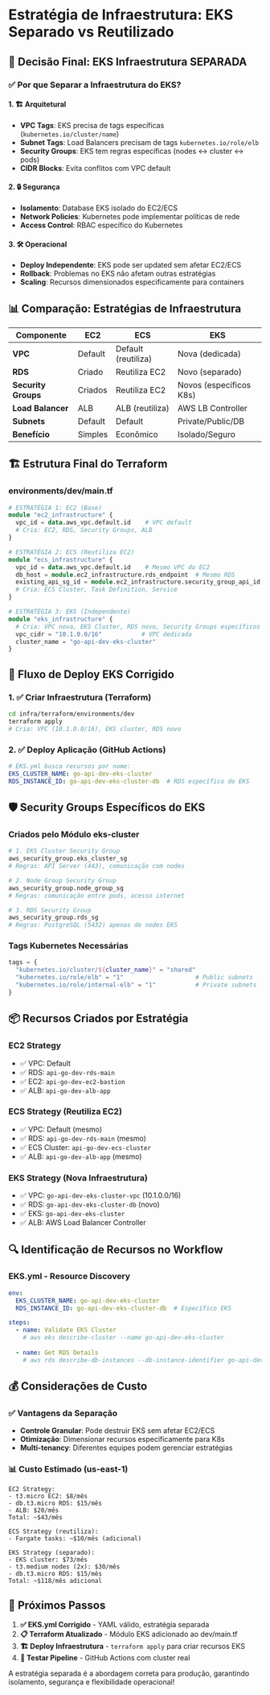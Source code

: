 # Estratégia de Infraestrutura: EKS Separado vs Reutilizado

## 🎯 **Decisão Final: EKS Infraestrutura SEPARADA**

### **✅ Por que Separar a Infraestrutura do EKS?**

#### **1. 🏗️ Arquitetural**
- **VPC Tags**: EKS precisa de tags específicas (`kubernetes.io/cluster/name`)
- **Subnet Tags**: Load Balancers precisam de tags `kubernetes.io/role/elb`
- **Security Groups**: EKS tem regras específicas (nodes ↔ cluster ↔ pods)
- **CIDR Blocks**: Evita conflitos com VPC default

#### **2. 🔒 Segurança**
- **Isolamento**: Database EKS isolado do EC2/ECS
- **Network Policies**: Kubernetes pode implementar políticas de rede
- **Access Control**: RBAC específico do Kubernetes

#### **3. 🛠️ Operacional**
- **Deploy Independente**: EKS pode ser updated sem afetar EC2/ECS
- **Rollback**: Problemas no EKS não afetam outras estratégias
- **Scaling**: Recursos dimensionados especificamente para containers

## 📊 **Comparação: Estratégias de Infraestrutura**

| Componente | EC2 | ECS | EKS |
|------------|-----|-----|-----|
| **VPC** | Default | Default (reutiliza) | Nova (dedicada) |
| **RDS** | Criado | Reutiliza EC2 | Novo (separado) |
| **Security Groups** | Criados | Reutiliza EC2 | Novos (específicos K8s) |
| **Load Balancer** | ALB | ALB (reutiliza) | AWS LB Controller |
| **Subnets** | Default | Default | Private/Public/DB |
| **Benefício** | Simples | Econômico | Isolado/Seguro |

## 🏗️ **Estrutura Final do Terraform**

### **environments/dev/main.tf**
```terraform
# ESTRATÉGIA 1: EC2 (Base)
module "ec2_infrastructure" {
  vpc_id = data.aws_vpc.default.id    # VPC default
  # Cria: EC2, RDS, Security Groups, ALB
}

# ESTRATÉGIA 2: ECS (Reutiliza EC2)  
module "ecs_infrastructure" {
  vpc_id = data.aws_vpc.default.id    # Mesmo VPC do EC2
  db_host = module.ec2_infrastructure.rds_endpoint  # Mesmo RDS
  existing_api_sg_id = module.ec2_infrastructure.security_group_api_id
  # Cria: ECS Cluster, Task Definition, Service
}

# ESTRATÉGIA 3: EKS (Independente)
module "eks_infrastructure" {
  # Cria: VPC nova, EKS Cluster, RDS novo, Security Groups específicos
  vpc_cidr = "10.1.0.0/16"           # VPC dedicada
  cluster_name = "go-api-dev-eks-cluster"
}
```

## 🔄 **Fluxo de Deploy EKS Corrigido**

### **1. ✅ Criar Infraestrutura (Terraform)**
```bash
cd infra/terraform/environments/dev
terraform apply
# Cria: VPC (10.1.0.0/16), EKS cluster, RDS novo
```

### **2. ✅ Deploy Aplicação (GitHub Actions)**
```yaml
# EKS.yml busca recursos por nome:
EKS_CLUSTER_NAME: go-api-dev-eks-cluster
RDS_INSTANCE_ID: go-api-dev-eks-cluster-db  # RDS específico do EKS
```

## 🛡️ **Security Groups Específicos do EKS**

### **Criados pelo Módulo eks-cluster**
```terraform
# 1. EKS Cluster Security Group
aws_security_group.eks_cluster_sg
# Regras: API Server (443), comunicação com nodes

# 2. Node Group Security Group  
aws_security_group.node_group_sg
# Regras: comunicação entre pods, acesso internet

# 3. RDS Security Group
aws_security_group.rds_sg
# Regras: PostgreSQL (5432) apenas de nodes EKS
```

### **Tags Kubernetes Necessárias**
```terraform
tags = {
  "kubernetes.io/cluster/${cluster_name}" = "shared"
  "kubernetes.io/role/elb" = "1"                    # Public subnets
  "kubernetes.io/role/internal-elb" = "1"           # Private subnets
}
```

## 📦 **Recursos Criados por Estratégia**

### **EC2 Strategy**
- ✅ VPC: Default
- ✅ RDS: `api-go-dev-rds-main` 
- ✅ EC2: `api-go-dev-ec2-bastion`
- ✅ ALB: `api-go-dev-alb-app`

### **ECS Strategy (Reutiliza EC2)**
- ✅ VPC: Default (mesmo)
- ✅ RDS: `api-go-dev-rds-main` (mesmo)
- ✅ ECS Cluster: `api-go-dev-ecs-cluster`
- ✅ ALB: `api-go-dev-alb-app` (mesmo)

### **EKS Strategy (Nova Infraestrutura)**  
- ✅ VPC: `go-api-dev-eks-cluster-vpc` (10.1.0.0/16)
- ✅ RDS: `go-api-dev-eks-cluster-db` (novo)
- ✅ EKS: `go-api-dev-eks-cluster`
- ✅ ALB: AWS Load Balancer Controller

## 🔍 **Identificação de Recursos no Workflow**

### **EKS.yml - Resource Discovery**
```yaml
env:
  EKS_CLUSTER_NAME: go-api-dev-eks-cluster
  RDS_INSTANCE_ID: go-api-dev-eks-cluster-db  # Específico EKS

steps:
  - name: Validate EKS Cluster
    # aws eks describe-cluster --name go-api-dev-eks-cluster
    
  - name: Get RDS Details  
    # aws rds describe-db-instances --db-instance-identifier go-api-dev-eks-cluster-db
```

## 💰 **Considerações de Custo**

### **✅ Vantagens da Separação**
- **Controle Granular**: Pode destruir EKS sem afetar EC2/ECS
- **Otimização**: Dimensionar recursos especificamente para K8s
- **Multi-tenancy**: Diferentes equipes podem gerenciar estratégias

### **📊 Custo Estimado (us-east-1)**
```
EC2 Strategy:  
- t3.micro EC2: $8/mês
- db.t3.micro RDS: $15/mês
- ALB: $20/mês
Total: ~$43/mês

ECS Strategy (reutiliza):
- Fargate tasks: ~$10/mês (adicional)

EKS Strategy (separado):
- EKS cluster: $73/mês
- t3.medium nodes (2x): $30/mês  
- db.t3.micro RDS: $15/mês
Total: ~$118/mês adicional
```

## 🚀 **Próximos Passos**

1. **✅ EKS.yml Corrigido** - YAML válido, estratégia separada
2. **📋 Terraform Atualizado** - Módulo EKS adicionado ao dev/main.tf
3. **🏗️ Deploy Infraestrutura** - `terraform apply` para criar recursos EKS
4. **🧪 Testar Pipeline** - GitHub Actions com cluster real

A estratégia separada é a abordagem correta para produção, garantindo isolamento, segurança e flexibilidade operacional!
